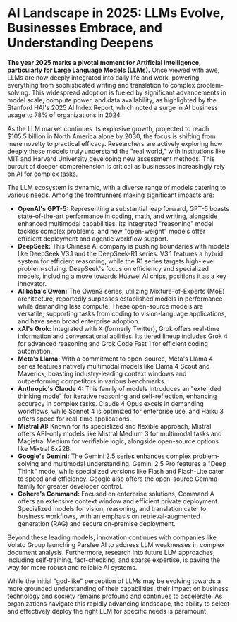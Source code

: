 # AI Landscape in 2025: LLMs Evolve, Businesses Embrace, and Understanding Deepens

**The year 2025 marks a pivotal moment for Artificial Intelligence, particularly for Large Language Models (LLMs).** Once viewed with awe, LLMs are now deeply integrated into daily life and work, powering everything from sophisticated writing and translation to complex problem-solving. This widespread adoption is fueled by significant advancements in model scale, compute power, and data availability, as highlighted by the Stanford HAI's 2025 AI Index Report, which noted a surge in AI business usage to 78% of organizations in 2024.

As the LLM market continues its explosive growth, projected to reach $105.5 billion in North America alone by 2030, the focus is shifting from mere novelty to practical efficacy. Researchers are actively exploring how deeply these models truly understand the "real world," with institutions like MIT and Harvard University developing new assessment methods. This pursuit of deeper comprehension is critical as businesses increasingly rely on AI for complex tasks.

The LLM ecosystem is dynamic, with a diverse range of models catering to various needs. Among the frontrunners making significant impacts are:

*   **OpenAI's GPT-5:** Representing a substantial leap forward, GPT-5 boasts state-of-the-art performance in coding, math, and writing, alongside enhanced multimodal capabilities. Its integrated "reasoning" model tackles complex problems, and new "open-weight" models offer efficient deployment and agentic workflow support.
*   **DeepSeek:** This Chinese AI company is pushing boundaries with models like DeepSeek V3.1 and the DeepSeek-R1 series. V3.1 features a hybrid system for efficient reasoning, while the R1 series targets high-level problem-solving. DeepSeek's focus on efficiency and specialized models, including a move towards Huawei AI chips, positions it as a key innovator.
*   **Alibaba's Qwen:** The Qwen3 series, utilizing Mixture-of-Experts (MoE) architecture, reportedly surpasses established models in performance while demanding less compute. These open-source models are versatile, supporting tasks from coding to vision-language applications, and have seen broad enterprise adoption.
*   **xAI's Grok:** Integrated with X (formerly Twitter), Grok offers real-time information and conversational abilities. Its tiered lineup includes Grok 4 for advanced reasoning and Grok Code Fast 1 for efficient coding automation.
*   **Meta's Llama:** With a commitment to open-source, Meta's Llama 4 series features natively multimodal models like Llama 4 Scout and Maverick, boasting industry-leading context windows and outperforming competitors in various benchmarks.
*   **Anthropic's Claude 4:** This family of models introduces an "extended thinking mode" for iterative reasoning and self-reflection, enhancing accuracy in complex tasks. Claude 4 Opus excels in demanding workflows, while Sonnet 4 is optimized for enterprise use, and Haiku 3 offers speed for real-time applications.
*   **Mistral AI:** Known for its specialized and flexible approach, Mistral offers API-only models like Mistral Medium 3 for multimodal tasks and Magistral Medium for verifiable logic, alongside open-source options like Mixtral 8x22B.
*   **Google's Gemini:** The Gemini 2.5 series enhances complex problem-solving and multimodal understanding. Gemini 2.5 Pro features a "Deep Think" mode, while specialized versions like Flash and Flash-Lite cater to speed and efficiency. Google also offers the open-source Gemma family for greater developer control.
*   **Cohere's Command:** Focused on enterprise solutions, Command A offers an extensive context window and efficient private deployment. Specialized models for vision, reasoning, and translation cater to business workflows, with an emphasis on retrieval-augmented generation (RAG) and secure on-premise deployment.

Beyond these leading models, innovation continues with companies like Volato Group launching Parslee AI to address LLM weaknesses in complex document analysis. Furthermore, research into future LLM approaches, including self-training, fact-checking, and sparse expertise, is paving the way for more robust and reliable AI systems.

While the initial "god-like" perception of LLMs may be evolving towards a more grounded understanding of their capabilities, their impact on business technology and society remains profound and continues to accelerate. As organizations navigate this rapidly advancing landscape, the ability to select and effectively deploy the right LLM for specific needs is paramount.